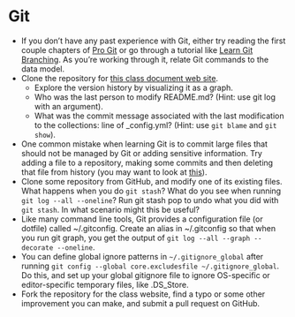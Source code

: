 # Git

- If you don’t have any past experience with Git, either try reading the first couple chapters of [Pro Git](https://git-scm.com/book/en/v2) or go through a tutorial like [Learn Git Branching](https://learngitbranching.js.org/). As you’re working through it, relate Git commands to the data model.
- Clone the repository for [this class document web site](https://github.com/saoirseli/daddycoding).
  - Explore the version history by visualizing it as a graph.
  - Who was the last person to modify README.md? (Hint: use git log with an argument).
  - What was the commit message associated with the last modification to the collections: line of _config.yml? (Hint: use `git blame` and `git show`).
- One common mistake when learning Git is to commit large files that should not be managed by Git or adding sensitive information. Try adding a file to a repository, making some commits and then deleting that file from history (you may want to look at [this](https://help.github.com/articles/removing-sensitive-data-from-a-repository/)).
- Clone some repository from GitHub, and modify one of its existing files. What happens when you do `git stash`? What do you see when running `git log --all --oneline`? Run git stash pop to undo what you did with `git stash`. In what scenario might this be useful?
- Like many command line tools, Git provides a configuration file (or dotfile) called ~/.gitconfig. Create an alias in ~/.gitconfig so that when you run git graph, you get the output of `git log --all --graph --decorate --oneline`.
- You can define global ignore patterns in `~/.gitignore_global` after running `git config --global core.excludesfile ~/.gitignore_global`. Do this, and set up your global gitignore file to ignore OS-specific or editor-specific temporary files, like .DS_Store.
- Fork the repository for the class website, find a typo or some other improvement you can make, and submit a pull request on GitHub.
